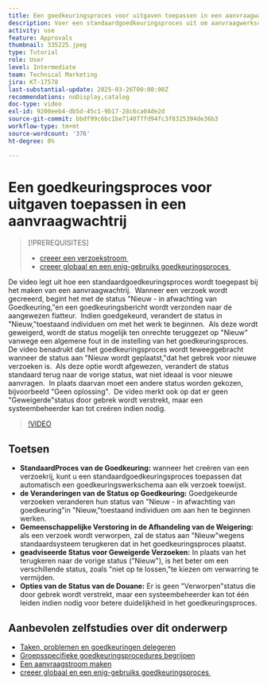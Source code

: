 ```yaml
---
title: Een goedkeuringsproces voor uitgaven toepassen in een aanvraagwachtrij
description: Voer een standaardgoedkeuringsproces uit om aanvraagwerkschema's te stroomlijnen, die verzekeren goedgekeurde verzoeken hun status geschikt in "Nieuw"veranderen. De verwarring van het adres voor verworpen verzoeken door een statusverandering te selecteren in "zal niet oplossen."
activity: use
feature: Approvals
thumbnail: 335225.jpeg
type: Tutorial
role: User
level: Intermediate
team: Technical Marketing
jira: KT-17578
last-substantial-update: 2025-03-26T00:00:00Z
recommendations: noDisplay,catalog
doc-type: video
exl-id: 9200eeb4-db5d-45c1-9b17-28c6ca04de2d
source-git-commit: bbdf99c6bc1be714077fd94fc3f8325394de36b3
workflow-type: tm+mt
source-wordcount: '376'
ht-degree: 0%

---
```


# Een goedkeuringsproces voor uitgaven toepassen in een aanvraagwachtrij

>[!PREREQUISITES]
>
>* [&#x200B; creeer een verzoekstroom &#x200B;](https://experienceleague.adobe.com/nl/docs/workfront-learn/tutorials-workfront/manage-work/request-queues/create-a-request-flow)
>* [&#x200B; creeer globaal en een enig-gebruiks goedkeuringsproces &#x200B;](https://experienceleague.adobe.com/nl/docs/workfront-learn/tutorials-workfront/manage-work/approval-processes-and-milestone-paths/create-a-single-use-approval-process)


De video legt uit hoe een standaardgoedkeuringsproces wordt toegepast bij het maken van een aanvraagwachtrij. &#x200B; Wanneer een verzoek wordt gecreeerd, begint het met de status &quot;Nieuw - in afwachting van Goedkeuring,&quot;en een goedkeuringsbericht wordt verzonden naar de aangewezen fiatteur. &#x200B; Indien goedgekeurd, verandert de status in &quot;Nieuw,&quot;toestaand individuen om met het werk te beginnen. &#x200B; Als deze wordt geweigerd, wordt de status mogelijk ten onrechte teruggezet op &quot;Nieuw&quot; vanwege een algemene fout in de instelling van het goedkeuringsproces. &#x200B;
De video benadrukt dat het goedkeuringsproces wordt teweeggebracht wanneer de status aan &quot;Nieuw wordt geplaatst,&quot;dat het gebrek voor nieuwe verzoeken is. &#x200B; Als deze optie wordt afgewezen, verandert de status standaard terug naar de vorige status, wat niet ideaal is voor nieuwe aanvragen. &#x200B; In plaats daarvan moet een andere status worden gekozen, bijvoorbeeld &quot;Geen oplossing&quot;. &#x200B; De video merkt ook op dat er geen &quot;Geweigerde&quot;status door gebrek wordt verstrekt, maar een systeembeheerder kan tot creëren indien nodig. &#x200B;

>[!VIDEO](https://video.tv.adobe.com/v/3455030/?quality=12&learn=on&enablevpops=1&captions=dut)

## Toetsen

* **StandaardProces van de Goedkeuring:** wanneer het creëren van een verzoekrij, kunt u een standaardgoedkeuringsproces toepassen dat automatisch een goedkeuringswerkschema aan elk verzoek toewijst.
* **de Veranderingen van de Status op Goedkeuring:** Goedgekeurde verzoeken veranderen hun status van &quot;Nieuw - in afwachting van goedkeuring&quot;in &quot;Nieuw,&quot;toestaand individuen om aan hen te beginnen werken.
* **Gemeenschappelijke Verstoring in de Afhandeling van de Weigering:** als een verzoek wordt verworpen, zal de status aan &quot;Nieuw&quot;wegens standaardsysteem terugkeren dat in het goedkeuringsproces plaatst.
* **geadviseerde Status voor Geweigerde Verzoeken:** In plaats van het terugkeren naar de vorige status (&quot;Nieuw&quot;), is het beter om een verschillende status, zoals &quot;niet op te lossen,&quot;te kiezen om verwarring te vermijden.
* **Opties van de Status van de Douane:** Er is geen &quot;Verworpen&quot;status die door gebrek wordt verstrekt, maar een systeembeheerder kan tot één leiden indien nodig voor betere duidelijkheid in het goedkeuringsproces.


## Aanbevolen zelfstudies over dit onderwerp

* [Taken, problemen en goedkeuringen delegeren](/help/manage-work/approval-processes-and-milestone-paths/delegate-approvals.md)
* [Groepsspecifieke goedkeuringsprocedures begrijpen](/help/administration-and-setup/approval-processes-and-milestone-paths/group-specific-approval-processes.md)
* [Een aanvraagstroom maken](/help/manage-work/request-queues/create-a-request-flow.md)
* [&#x200B; creeer globaal en een enig-gebruiks goedkeuringsproces &#x200B;](https://experienceleague.adobe.com/nl/docs/workfront-learn/tutorials-workfront/manage-work/approval-processes-and-milestone-paths/create-a-single-use-approval-process)
